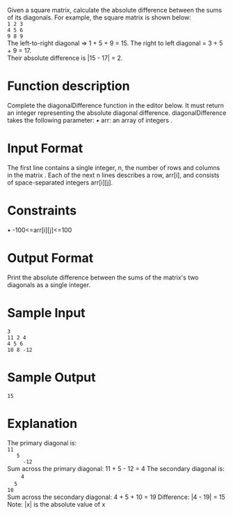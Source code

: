 Given a square matrix, calculate the absolute difference between the sums of its diagonals.
For example, the square matrix  is shown below:<br />
` 1 2 3 ` <br />
` 4 5 6 ` <br />
` 9 8 9 ` <br />
The left-to-right diagonal => 1 + 5 + 9 = 15. The right to left diagonal = 3 + 5 + 9 = 17. <br />
Their absolute difference is |15 - 17| = 2.
# Function description #
Complete the diagonalDifference function in the editor below. It must return an integer representing the absolute diagonal difference.
diagonalDifference takes the following parameter:
•	arr: an array of integers .
# Input Format #
The first line contains a single integer, n, the number of rows and columns in the matrix . 
Each of the next n lines describes a row, arr[i], and consists of  space-separated integers arr[i][j].
# Constraints #
•	-100<=arr[i][j]<=100
# Output Format #
Print the absolute difference between the sums of the matrix's two diagonals as a single integer.
# Sample Input #
`3`<br />
`11 2 4`<br />
`4 5 6`<br />
`10 8 -12`<br />
# Sample Output #
`15`
# Explanation #
The primary diagonal is:<br />
`11`<br />
`   5`<br />
`     -12`<br />
Sum across the primary diagonal: 11 + 5 - 12 = 4
The secondary diagonal is:<br />
&nbsp;&nbsp;&nbsp;&nbsp;&nbsp;&nbsp;&nbsp;&nbsp;`4`<br />
&nbsp;&nbsp;&nbsp;&nbsp;`5`<br />
`10`<br />
Sum across the secondary diagonal: 4 + 5 + 10 = 19 
Difference: |4 - 19| = 15
Note: |x| is the absolute value of x
